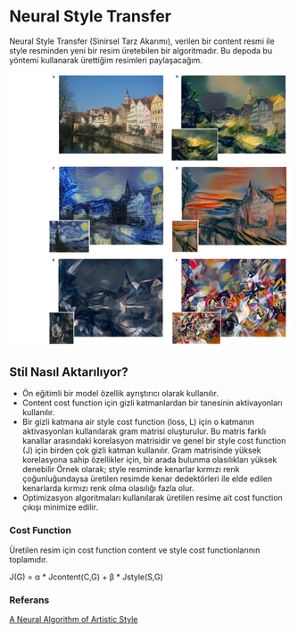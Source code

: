 # Neural Style Transfer

Neural Style Transfer (Sinirsel Tarz Akarımı), verilen bir content resmi ile style resminden yeni bir resim üretebilen bir algoritmadır. Bu depoda bu yöntemi kullanarak ürettiğim resimleri paylaşacağım.



![](paper1.PNG)


## Stil Nasıl Aktarılıyor?

* Ön eğitimli bir model özellik ayrıştırıcı olarak kullanılır.
* Content cost function için gizli katmanlardan bir tanesinin aktivayonları kullanılır.
* Bir gizli katmana air style cost function (loss, L) için o katmanın aktivasyonları kullanılarak gram matrisi oluşturulur. Bu matris farklı kanallar arasındaki korelasyon matrisidir ve genel bir style cost function (J) için birden çok gizli katman kullanılır. Gram matrisinde yüksek korelasyona sahip özellikler için, bir arada bulunma olasılıkları yüksek denebilir Örnek olarak; style resminde kenarlar kırmızı renk çoğunluğundaysa üretilen resimde kenar dedektörleri ile elde edilen kenarlarda kırmızı renk olma olasılığı fazla olur.
* Optimizasyon algoritmaları kullanılarak üretilen resime ait cost function çıkışı minimize edilir.



### Cost Function

Üretilen resim için cost function content ve style cost functionlarının toplamıdır.

J(G) = α * Jcontent(C,G) + β * Jstyle(S,G)




### Referans

[A Neural Algorithm of Artistic Style](https://arxiv.org/pdf/1508.06576.pdf)

